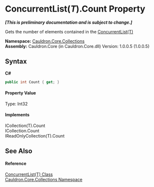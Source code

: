 # ConcurrentList(*T*).Count Property 
 _**\[This is preliminary documentation and is subject to change.\]**_

Gets the number of elements contained in the <a href="T_Cauldron_Core_Collections_ConcurrentList_1">ConcurrentList(T)</a>

**Namespace:**&nbsp;<a href="N_Cauldron_Core_Collections">Cauldron.Core.Collections</a><br />**Assembly:**&nbsp;Cauldron.Core (in Cauldron.Core.dll) Version: 1.0.0.5 (1.0.0.5)

## Syntax

**C#**<br />
``` C#
public int Count { get; }
```


#### Property Value
Type: Int32

#### Implements
ICollection(T).Count<br />ICollection.Count<br />IReadOnlyCollection(T).Count<br />

## See Also


#### Reference
<a href="T_Cauldron_Core_Collections_ConcurrentList_1">ConcurrentList(T) Class</a><br /><a href="N_Cauldron_Core_Collections">Cauldron.Core.Collections Namespace</a><br />